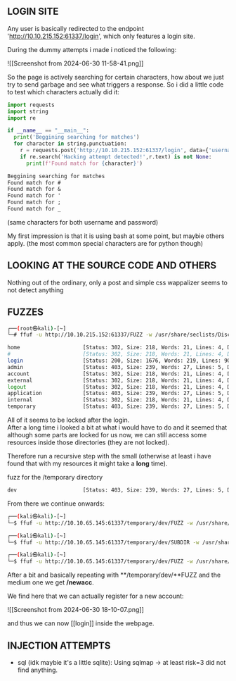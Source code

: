 ## LOGIN SITE

Any user is basically redirected to the endpoint 'http://10.10.215.152:61337/login', which only features a login site. 

During the dummy attempts i made i noticed the following:

![[Screenshot from 2024-06-30 11-58-41.png]]

So the page is actively searching for certain characters, how about we just try to send garbage and see what triggers a response. So i did a little code to test which characters actually did it:

```python
import requests
import string
import re

if __name__ == "__main__":
  print('Beggining searching for matches')
  for character in string.punctuation:
    r = requests.post('http://10.10.215.152:61337/login', data={'username':'admin' + character,'password':'a'})
    if re.search('Hacking attempt detected!',r.text) is not None:
      print(f'Found match for {character}')
```

```txt
Beggining searching for matches
Found match for #
Found match for &
Found match for '
Found match for ;
Found match for _
```
(same characters for both username and password)

My first impression is that it is using bash at some point, but maybie others apply. (the most common special characters are for python though)

## LOOKING AT THE SOURCE CODE AND OTHERS
  
Nothing out of the ordinary, only a post and simple css
wappalizer seems to not detect anything
## FUZZES

```bash
┌──(root㉿kali)-[~]
└─# ffuf -u http://10.10.215.152:61337/FUZZ -w /usr/share/seclists/Discovery/Web-Content/directory-list-2.3-big.txt

home                    [Status: 302, Size: 218, Words: 21, Lines: 4, Duration: 953ms]
#                       [Status: 302, Size: 218, Words: 21, Lines: 4, Duration: 1032ms]
login                   [Status: 200, Size: 1676, Words: 219, Lines: 90, Duration: 999ms]
admin                   [Status: 403, Size: 239, Words: 27, Lines: 5, Duration: 961ms]
account                 [Status: 302, Size: 218, Words: 21, Lines: 4, Duration: 1280ms]
external                [Status: 302, Size: 218, Words: 21, Lines: 4, Duration: 1079ms]
logout                  [Status: 302, Size: 218, Words: 21, Lines: 4, Duration: 1197ms]
application             [Status: 403, Size: 239, Words: 27, Lines: 5, Duration: 1126ms]
internal                [Status: 302, Size: 218, Words: 21, Lines: 4, Duration: 1161ms]
temporary               [Status: 403, Size: 239, Words: 27, Lines: 5, Duration: 1176ms]

```

All of it seems to be locked after the login.
\
After a long time i looked a bit at what i would have to do and it seemed that although some parts are locked for us now, we can still access some resources inside those directories (they are not locked).

Therefore run a recursive step with the small (otherwise at least i have found that with my resources it might take a **long** time).

fuzz for the /temporary directory
```bash
dev                     [Status: 403, Size: 239, Words: 27, Lines: 5, Duration: 2277ms]
```

From there we continue onwards:

```bash
┌──(kali㉿kali)-[~]
└─$ ffuf -u http://10.10.65.145:61337/temporary/dev/FUZZ -w /usr/share/seclists/Discovery/Web-Content/Common-PHP-Filenames.txt  

┌──(kali㉿kali)-[~]
└─$ ffuf -u http://10.10.65.145:61337/temporary/dev/SUBDIR -w /usr/share/seclists/Discovery/Web-Content/directory-list-2.3-medium.txt:SUBDIR 

┌──(kali㉿kali)-[~]
└─$ ffuf -u http://10.10.65.145:61337/temporary/dev/FUZZ -w /usr/share/seclists/Discovery/Web-Content/Frontpage.fuzz.txt
```

After a bit and basically repeating with **/temporary/dev/**FUZZ and the medium one we get **/newacc**.

We find here that we can actually register for a new account:

![[Screenshot from 2024-06-30 18-10-07.png]]

and thus we can now [[login]] inside the webpage.
## INJECTION ATTEMPTS

- sql (idk maybie it's a little sqlite):
  Using sqlmap -> at least risk=3 did not find anything. 
